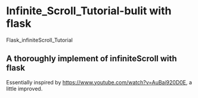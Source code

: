 # Infinite_Scroll_Tutorial-bulit with flask
 Flask_infiniteScroll_Tutorial

## A thoroughly implement of infiniteScroll with flask

Essentially inspired by https://www.youtube.com/watch?v=AuBai920D0E, a little improved.
